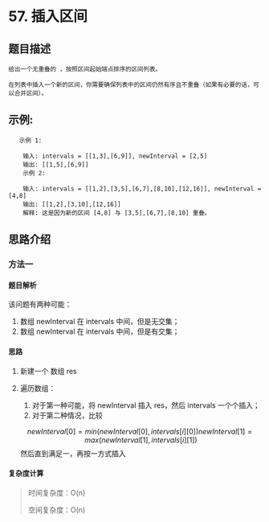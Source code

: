 # 57. 插入区间

## 题目描述

    给出一个无重叠的 ，按照区间起始端点排序的区间列表。

    在列表中插入一个新的区间，你需要确保列表中的区间仍然有序且不重叠（如果有必要的话，可以合并区间）。

## 示例:
```
   示例 1:

    输入: intervals = [[1,3],[6,9]], newInterval = [2,5]
    输出: [[1,5],[6,9]]
    示例 2:

    输入: intervals = [[1,2],[3,5],[6,7],[8,10],[12,16]], newInterval = [4,8]
    输出: [[1,2],[3,10],[12,16]]
    解释: 这是因为新的区间 [4,8] 与 [3,5],[6,7],[8,10] 重叠。
```

## 思路介绍

### 方法一

#### 题目解析

该问题有两种可能：

1. 数组 newInterval 在 intervals 中间，但是无交集；
2. 数组 newInterval 在 intervals 中间，但是有交集；

#### 思路

1. 新建一个 数组 res
2. 遍历数组：
   1. 对于第一种可能，将 newInterval 插入 res，然后 intervals 一个个插入；
   2. 对于第二种情况，比较 
   
   $$
        newInterval[0] = min(newInterval[0],intervals[i][0])
            newInterval[1] = max(newInterval[1],intervals[i][1])
   $$
   然后直到满足一，再按一方式插入


#### 复杂度计算

> 时间复杂度：O(n)
>  
> 空间复杂度：O(n)

